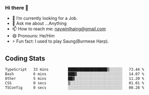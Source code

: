 ### Hi there 👋

- 🔭 I’m currently looking for a Job.
- 💬 Ask me about ...Anything
- 📫 How to reach me: naywinlhaing@gmail.com
- 😄 Pronouns: He/Him
- ⚡ Fun fact: I used to play Saung(Burmese Harp).


## Coding Stats
<!--START_SECTION:waka-->

```txt
TypeScript   33 mins         ██████████████████▒░░░░░░   73.44 %
Bash         6 mins          ███▓░░░░░░░░░░░░░░░░░░░░░   14.07 %
Other        5 mins          ██▓░░░░░░░░░░░░░░░░░░░░░░   11.20 %
CSS          0 secs          ▒░░░░░░░░░░░░░░░░░░░░░░░░   01.01 %
TSConfig     0 secs          ░░░░░░░░░░░░░░░░░░░░░░░░░   00.28 %
```

<!--END_SECTION:waka-->
